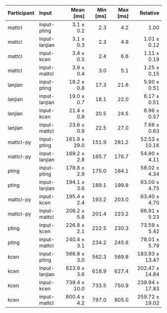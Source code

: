 | Participant | Input | Mean [ms] | Min [ms] | Max [ms] | Relative |
|:---|:---|---:|---:|---:|---:|
| mattcl | input-pting | 3.1 ± 0.2 | 2.3 | 4.2 | 1.00 |
| mattcl | input-lanjian | 3.1 ± 0.3 | 2.3 | 4.9 | 1.01 ± 0.12 |
| mattcl | input-kcen | 3.4 ± 0.5 | 2.4 | 6.6 | 1.11 ± 0.19 |
| mattcl | input-mattcl | 3.9 ± 0.4 | 3.0 | 5.1 | 1.25 ± 0.15 |
| lanjian | input-pting | 18.2 ± 0.8 | 17.3 | 21.6 | 5.90 ± 0.51 |
| lanjian | input-lanjian | 19.0 ± 0.7 | 18.1 | 22.0 | 6.17 ± 0.51 |
| lanjian | input-kcen | 21.4 ± 0.8 | 20.5 | 24.5 | 6.96 ± 0.57 |
| lanjian | input-mattcl | 23.6 ± 0.9 | 22.5 | 27.0 | 7.66 ± 0.63 |
| mattcl-py | input-pting | 161.9 ± 29.0 | 151.9 | 281.2 | 52.53 ± 10.16 |
| mattcl-py | input-lanjian | 169.2 ± 2.8 | 165.7 | 176.7 | 54.90 ± 4.11 |
| pting | input-pting | 178.8 ± 2.9 | 175.0 | 184.1 | 58.02 ± 4.34 |
| pting | input-lanjian | 194.1 ± 3.6 | 189.1 | 199.8 | 63.00 ± 4.75 |
| mattcl-py | input-kcen | 195.4 ± 2.4 | 193.2 | 203.0 | 63.40 ± 4.70 |
| mattcl-py | input-mattcl | 206.2 ± 5.8 | 201.4 | 223.2 | 66.91 ± 5.23 |
| pting | input-kcen | 226.8 ± 2.1 | 222.5 | 230.3 | 73.59 ± 5.42 |
| pting | input-mattcl | 240.4 ± 3.1 | 234.2 | 245.6 | 78.01 ± 5.79 |
| kcen | input-pting | 566.8 ± 3.0 | 562.3 | 569.8 | 183.93 ± 13.47 |
| kcen | input-lanjian | 623.9 ± 3.6 | 618.9 | 627.4 | 202.47 ± 14.84 |
| kcen | input-kcen | 739.4 ± 10.0 | 733.5 | 750.9 | 239.94 ± 17.83 |
| kcen | input-mattcl | 800.4 ± 4.2 | 797.0 | 805.0 | 259.72 ± 19.02 |
